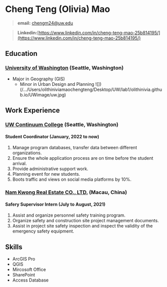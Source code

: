 # Cheng Teng (Olivia) Mao
> **email:** chengm24@uw.edu

> **Linkedin:**[https://www.linkedin.com/in/cheng-teng-mao-25b814195/](https://www.linkedin.com/in/cheng-teng-mao-25b814195/)

## Education
### [University of Washington](https://www.washington.edu/) (Seattle, Washington)
- Major in Geography (GIS)
  - Minor in Urban Design and Planning
![])(/.../Users/olithiniviamaochengteng/Desktop/UW/lab1/olithinivia.github.io/UWimage/uw.jpg)
## Work Experience 
### [UW Continuum College](https://www.continuum.uw.edu/) (Seattle, Washington)   
#### Student Coordinator (January, 2022 to now)
1. Manage program databases, transfer data between different organizations.
2. Ensure the whole application process are on time before the student arrival.
3. Provide administrative support work.
4. Planning event for new students.
5. Boots traffic and views on social media platforms by 10%.

### [Nam Kwong Real Estate CO., LTD.](http://en.namkwong.com.mo/col/col2013/index.html) (Macau, China) 
#### Safery Supervisor Intern (July to August, 2021)
1. Assist and organize personnel safety training program.
2. Organize safety and construction site project management documents.
3. Assist in project site safety inspection and inspect the validity of the emergency safety equipment.

## Skills
- ArcGIS Pro
- QGIS
- Mircosoft Office
- SharePoint
- Access Database
